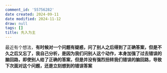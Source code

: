 ```yaml
---
comment_id: '55756282'
date created: 2024-09-11
date modified: 2024-11-12
draw: null
tags: []
title: 先入为主
---
```

最近有个想法，**有时候对一个问题有疑惑，问了别人之后得到了正确答案，但是不久之后又忘了，我自己分析，是因为我们问别人这个动作，本身加强了过去错误的脑回路，即使别人给了正确的答案，但是并没有强烈扭转我们错误的脑回路，导致下次面对这个问题，还是立刻想到的错误答案**
